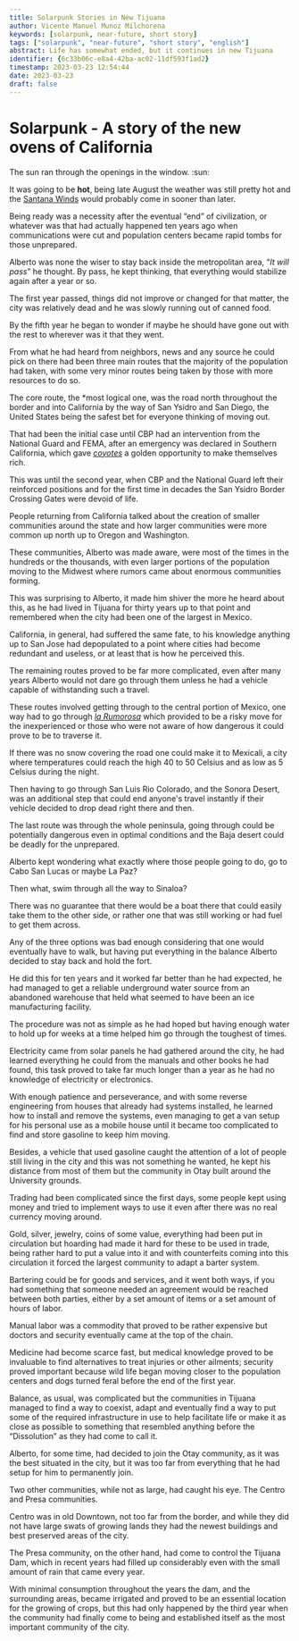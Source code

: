 ```yaml
---
title: Solarpunk Stories in New Tijuana
author: Vicente Manuel Munoz Milchorena
keywords: [solarpunk, near-future, short story]
tags: ["solarpunk", "near-future", "short story", "english"]
abstract: Life has somewhat ended, but it continues in new Tijuana
identifier: {6c33b06c-e8a4-42ba-ac02-11df593f1ad2}
timestamp: 2023-03-23 12:54:44
date: 2023-03-23
draft: false
---
```


# Solarpunk - A story of the new ovens of California

The sun ran through the openings in the window. :sun:

It was going to be **hot**, being late August the weather was still pretty 
hot and the [Santana Winds](https://en.wikipedia.org/wiki/Santa_Ana_winds) 
would probably come in sooner than later.

Being ready was a necessity after the eventual “end” of civilization, or 
whatever was that had actually happened ten years ago when communications 
were cut and population centers became rapid tombs for those unprepared.

Alberto was none the wiser to stay back inside the metropolitan area, 
“*It will pass*” he thought. By pass, he kept thinking, that everything 
would stabilize again after a year or so.

The first year passed, things did not improve or changed for that matter, 
the city was relatively dead and he was slowly running out of canned food.

By the fifth year he began to wonder if maybe he should have gone out with 
the rest to wherever was it that they went.

From what he had heard from neighbors, news and any source he could pick on 
there had been three main routes that the majority of the population had 
taken, with some very minor routes being taken by those with more resources 
to do so.

The core route, the *most logical one, was the road north throughout the 
border and into California by the way of San Ysidro and San Diego, the 
United States being the safest bet for everyone thinking of moving out.

That had been the initial case until CBP had an intervention from the 
National Guard and FEMA, after an emergency was declared in Southern 
California, which gave *[coyotes](https://en.wikipedia.org/wiki/Coyote_(person))* 
a golden opportunity to make themselves rich.

This was until the second year, when CBP and the National Guard left their 
reinforced positions and for the first time in decades the San Ysidro Border 
Crossing Gates were devoid of life.

People returning from California talked about the creation of smaller 
communities around the state and how larger communities were more common up 
north up to Oregon and Washington.

These communities, Alberto was made aware, were most of the times in the 
hundreds or the thousands, with even larger portions of the population moving 
to the Midwest where rumors came about enormous communities forming.

This was surprising to Alberto, it made him shiver the more he heard about 
this, as he had lived in Tijuana for thirty years up to that point and 
remembered when the city had been one of the largest in Mexico.

California, in general, had suffered the same fate, to his knowledge anything 
up to San Jose had depopulated to a point where cities had become redundant 
and useless, or at least that is how he perceived this.

The remaining routes proved to be far more complicated, even after many years 
Alberto would not dare go through them unless he had a vehicle capable of 
withstanding such a travel.

These routes involved getting through to the central portion of Mexico, one 
way had to go through *[la Rumorosa](https://en.wikipedia.org/wiki/La_Rumorosa)* 
which provided to be a risky move for the inexperienced or those who were not 
aware of how dangerous it could prove to be to traverse it.

If there was no snow covering the road one could make it to Mexicali, a city 
where temperatures could reach the high 40 to 50 Celsius and as low as 5 
Celsius during the night.

Then having to go through San Luis Rio Colorado, and the Sonora Desert, was an 
additional step that could end anyone's travel instantly if their vehicle 
decided to drop dead right there and then.

The last route was through the whole peninsula, going through could be 
potentially dangerous even in optimal conditions and the Baja desert could be 
deadly for the unprepared.

Alberto kept wondering what exactly where those people going to do, go to 
Cabo San Lucas or maybe La Paz?

Then what, swim through all the way to Sinaloa?

There was no guarantee that there would be a boat there that could easily take 
them to the other side, or rather one that was still working or had fuel to 
get them across.

Any of the three options was bad enough considering that one would eventually 
have to walk, but having put everything in the balance Alberto decided to stay 
back and hold the fort.

He did this for ten years and it worked far better than he had expected, he 
had managed to get a reliable underground water source from an abandoned 
warehouse that held what seemed to have been an ice manufacturing facility.

The procedure was not as simple as he had hoped but having enough water to 
hold up for weeks at a time helped him go through the toughest of times.

Electricity came from solar panels he had gathered around the city, he had 
learned everything he could from the manuals and other books he had found, 
this task proved to take far much longer than a year as he had no knowledge 
of electricity or electronics.

With enough patience and perseverance, and with some reverse engineering from 
houses that already had systems installed, he learned how to install and remove 
the systems, even managing to get a van setup for his personal use as a mobile 
house until it became too complicated to find and store gasoline to keep him 
moving.

Besides, a vehicle that used gasoline caught the attention of a lot of people 
still living in the city and this was not something he wanted, he kept his 
distance from most of them but the community in Otay built around the 
University grounds.

Trading had been complicated since the first days, some people kept using money 
and tried to implement ways to use it even after there was no real currency 
moving around.

Gold, silver, jewelry, coins of some value, everything had been put in 
circulation but hoarding had made it hard for these to be used in trade, 
being rather hard to put a value into it and with counterfeits coming into 
this circulation it forced the largest community to adapt a barter system.

Bartering could be for goods and services, and it went both ways, if you had 
something that someone needed an agreement would be reached between both 
parties, either by a set amount of items or a set amount of hours of labor.

Manual labor was a commodity that proved to be rather expensive but doctors 
and security eventually came at the top of the chain.

Medicine had become scarce fast, but medical knowledge proved to be invaluable 
to find alternatives to treat injuries or other ailments; security proved 
important because wild life began moving closer to the population centers and 
dogs turned feral before the end of the first year.

Balance, as usual, was complicated but the communities in Tijuana managed to 
find a way to coexist, adapt and eventually find a way to put some of the 
required infrastructure in use to help facilitate life or make it as close 
as possible to something that resembled anything before the “Dissolution” as 
they had come to call it.

Alberto, for some time, had decided to join the Otay community, as it was the 
best situated in the city, but it was too far from everything that he had 
setup for him to permanently join.

Two other communities, while not as large, had caught his eye. The Centro and 
Presa communities.

Centro was in old Downtown, not too far from the border, and while they did 
not have large swats of growing lands they had the newest buildings and best 
preserved areas of the city.

The Presa community, on the other hand, had come to control the Tijuana Dam, 
which in recent years had filled up considerably even with the small amount 
of rain that came every year.

With minimal consumption throughout the years the dam, and the surrounding 
areas, became irrigated and proved to be an essential location for the growing 
of crops, but this had only happened by the third year when the community 
had finally come to being and established itself as the most important 
community of the city.
